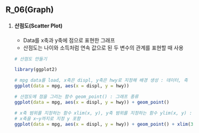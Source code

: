 ## R_06(Graph)

1. #### 산점도(Scatter Plot)

   - Data를 x축과 y축에 점으로 표현한 그래프
   - 산점도는 나이와 소득처럼 연속 값으로 된 두 변수의 관계를 표현할 때 사용

   ```R
   # 산점도 만들기
   
   library(ggplot2)
   
   # mpg data를 load, x축은 displ, y축은 hwy로 지정해 배경 생성 : 데이터, 축
   ggplot(data = mpg, aes(x = displ, y = hwy))
   
   # 산점도에 점을 그리는 함수 geom_point() : 그래프 종류
   ggplot(data = mpg, aes(x = displ, y = hwy)) + geom_point()
   
   # x축 범위를 지정하는 함수 xlim(x, y), y축 범위를 지정하는 함수 ylim(x, y) : 세부 설정
   # x축을 x~y까지로 지정 y 포함 
   ggplot(data = mpg, aes(x = displ, y = hwy)) + geom_point() + xlim(3, 6)
   ```

   